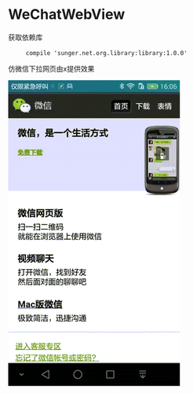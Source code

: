 # WeChatWebView
获取依赖库

```
     compile 'sunger.net.org.library:library:1.0.0'

```
        


仿微信下拉网页由x提供效果

![](https://github.com/sungerk/WeChatWebView/blob/master/art/1.gif)
